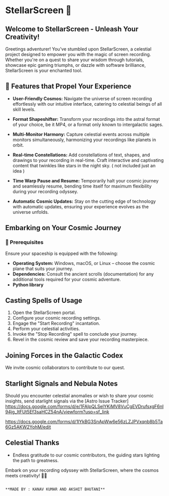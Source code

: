 # StellarScreen 🌟

## Welcome to StellarScreen - Unleash Your Creativity!

Greetings adventurer! You've stumbled upon StellarScreen, a celestial project designed to empower you with the magic of screen recording. Whether you're on a quest to share your wisdom through tutorials, showcase epic gaming triumphs, or dazzle with software brilliance, StellarScreen is your enchanted tool.

## 🚀 Features that Propel Your Experience

- **User-Friendly Cosmos:** Navigate the universe of screen recording effortlessly with our intuitive interface, catering to celestial beings of all skill levels.

- **Format Shapeshifter:** Transform your recordings into the astral format of your choice, be it MP4, or a format only known to intergalactic sages.

- **Multi-Monitor Harmony:** Capture celestial events across multiple monitors simultaneously, harmonizing your recordings like planets in orbit.

- **Real-time Constellations:** Add constellations of text, shapes, and drawings to your recording in real-time. Craft interactive and captivating content that twinkles like stars in the night sky. ( not included just an idea )

- **Time Warp Pause and Resume:** Temporarily halt your cosmic journey and seamlessly resume, bending time itself for maximum flexibility during your recording odyssey.

- **Automatic Cosmic Updates:** Stay on the cutting edge of technology with automatic updates, ensuring your experience evolves as the universe unfolds.

## Embarking on Your Cosmic Journey

### 🌌 Prerequisites

Ensure your spaceship is equipped with the following:

- **Operating System:** Windows, macOS, or Linux – choose the cosmic plane that suits your journey.
- **Dependencies:** Consult the ancient scrolls (documentation) for any additional tools required for your cosmic adventure.
- **Python library**

## Casting Spells of Usage

1. Open the StellarScreen portal.
2. Configure your cosmic recording settings.
3. Engage the "Start Recording" incantation.
4. Perform your celestial activities.
5. Invoke the "Stop Recording" spell to conclude your journey.
6. Revel in the cosmic review and save your recording masterpiece.

## Joining Forces in the Galactic Codex

We invite cosmic collaborators to contribute to our quest. 

## Starlight Signals and Nebula Notes

Should you encounter celestial anomalies or wish to share your cosmic insights, send starlight signals via the [Astro Issue Tracker] https://docs.google.com/forms/d/e/1FAIpQLSelYKiMV8VuCgEVDrufsxgF6nI94jg_ItFUt5Ef3saHCZ54nA/viewform?usp=sf_link 

https://docs.google.com/forms/d/1lYkBG3SnApWw6e56zLZJPVxqnb8b5Ta6Gz5AKW2YohM/edit 

## Celestial Thanks

- Endless gratitude to our cosmic contributors, the guiding stars lighting the path to greatness.

Embark on your recording odyssey with StellarScreen, where the cosmos meets creativity! 🚀✨
                                                                                                       
                                                                                          **MADE BY : KANAV KUMAR AND AKSHIT BHUTANI**
